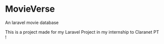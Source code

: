# MovieVerse
An laravel movie database


This is a project made for my Laravel Project in my internship to Claranet PT !
